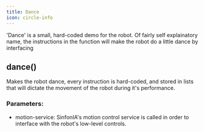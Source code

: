 ```yaml
---
title: Dance
icon: circle-info
---
```


'Dance' is a small, hard-coded demo for the robot. Of fairly self explainatory name, the instructions in the function will make the robot do a little dance by interfacing 

## dance()

Makes the robot dance, every instruction is hard-coded, and stored in lists that will dictate the movement of the robot during it's performance.

### Parameters:

- motion-service: SinfonIA's motion control service is called in order to interface with the robot's low-level controls.